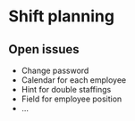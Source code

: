 # Shift planning

## Open issues

* Change password
* Calendar for each employee
* Hint for double staffings
* Field for employee position
* ...


